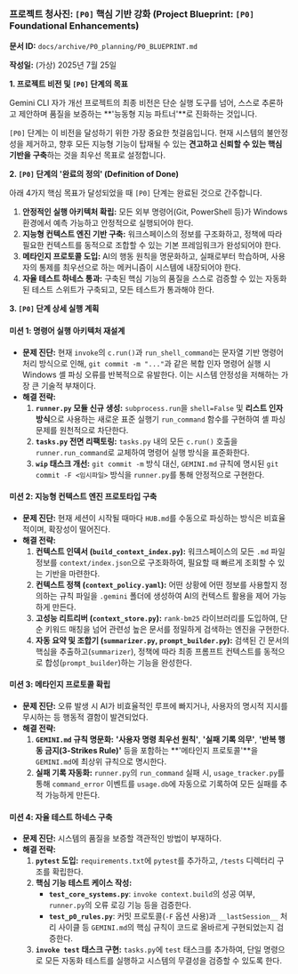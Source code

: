 ### **프로젝트 청사진: `[P0]` 핵심 기반 강화 (Project Blueprint: `[P0]` Foundational Enhancements)**

**문서 ID:** `docs/archive/P0_planning/P0_BLUEPRINT.md`

**작성일:** (가상) 2025년 7월 25일

**1. 프로젝트 비전 및 `[P0]` 단계의 목표**

Gemini CLI 자가 개선 프로젝트의 최종 비전은 단순 실행 도구를 넘어, 스스로 추론하고 제안하며 품질을 보증하는 **'능동형 지능 파트너'**로 진화하는 것입니다.

`[P0]` 단계는 이 비전을 달성하기 위한 가장 중요한 첫걸음입니다. 현재 시스템의 불안정성을 제거하고, 향후 모든 지능형 기능이 탑재될 수 있는 **견고하고 신뢰할 수 있는 핵심 기반을 구축**하는 것을 최우선 목표로 설정합니다.

**2. `[P0]` 단계의 '완료의 정의' (Definition of Done)**

아래 4가지 핵심 목표가 달성되었을 때 `[P0]` 단계는 완료된 것으로 간주합니다.

1.  **안정적인 실행 아키텍처 확립:** 모든 외부 명령어(Git, PowerShell 등)가 Windows 환경에서 예측 가능하고 안정적으로 실행되어야 한다.
2.  **지능형 컨텍스트 엔진 기반 구축:** 워크스페이스의 정보를 구조화하고, 정책에 따라 필요한 컨텍스트를 동적으로 조합할 수 있는 기본 프레임워크가 완성되어야 한다.
3.  **메타인지 프로토콜 도입:** AI의 행동 원칙을 명문화하고, 실패로부터 학습하며, 사용자의 통제를 최우선으로 하는 메커니즘이 시스템에 내장되어야 한다.
4.  **자율 테스트 하네스 통과:** 구축된 핵심 기능의 품질을 스스로 검증할 수 있는 자동화된 테스트 스위트가 구축되고, 모든 테스트가 통과해야 한다.

**3. `[P0]` 단계 상세 실행 계획**

#### **미션 1: 명령어 실행 아키텍처 재설계**

* **문제 진단:** 현재 `invoke`의 `c.run()`과 `run_shell_command`는 문자열 기반 명령어 처리 방식으로 인해, `git commit -m "..."`과 같은 복합 인자 명령어 실행 시 Windows 셸 파싱 오류를 반복적으로 유발한다. 이는 시스템 안정성을 저해하는 가장 큰 기술적 부채이다.
* **해결 전략:**
    1.  **`runner.py` 모듈 신규 생성:** `subprocess.run`을 `shell=False` 및 **리스트 인자 방식**으로 사용하는 새로운 표준 실행기 `run_command` 함수를 구현하여 셸 파싱 문제를 원천적으로 차단한다.
    2.  **`tasks.py` 전면 리팩토링:** `tasks.py` 내의 모든 `c.run()` 호출을 `runner.run_command`로 교체하여 명령어 실행 방식을 표준화한다.
    3.  **`wip` 태스크 개선:** `git commit -m` 방식 대신, `GEMINI.md` 규칙에 명시된 `git commit -F <임시파일>` 방식을 `runner.py`를 통해 안정적으로 구현한다.

#### **미션 2: 지능형 컨텍스트 엔진 프로토타입 구축**

* **문제 진단:** 현재 세션이 시작될 때마다 `HUB.md`를 수동으로 파싱하는 방식은 비효율적이며, 확장성이 떨어진다.
* **해결 전략:**
    1.  **컨텍스트 인덱서 (`build_context_index.py`):** 워크스페이스의 모든 `.md` 파일 정보를 `context/index.json`으로 구조화하여, 필요할 때 빠르게 조회할 수 있는 기반을 마련한다.
    2.  **컨텍스트 정책 (`context_policy.yaml`):** 어떤 상황에 어떤 정보를 사용할지 정의하는 규칙 파일을 `.gemini` 폴더에 생성하여 AI의 컨텍스트 활용을 제어 가능하게 만든다.
    3.  **고성능 리트리버 (`context_store.py`):** `rank-bm25` 라이브러리를 도입하여, 단순 키워드 매칭을 넘어 관련성 높은 문서를 정밀하게 검색하는 엔진을 구현한다.
    4.  **자동 요약 및 조합기 (`summarizer.py`, `prompt_builder.py`):** 검색된 긴 문서의 핵심을 추출하고(`summarizer`), 정책에 따라 최종 프롬프트 컨텍스트를 동적으로 합성(`prompt_builder`)하는 기능을 완성한다.

#### **미션 3: 메타인지 프로토콜 확립**

* **문제 진단:** 오류 발생 시 AI가 비효율적인 루프에 빠지거나, 사용자의 명시적 지시를 무시하는 등 행동적 결함이 발견되었다.
* **해결 전략:**
    1.  **`GEMINI.md` 규칙 명문화:** **'사용자 명령 최우선 원칙'**, **'실패 기록 의무'**, **'반복 행동 금지(3-Strikes Rule)'** 등을 포함하는 **'메타인지 프로토콜'**을 `GEMINI.md`에 최상위 규칙으로 명시한다.
    2.  **실패 기록 자동화:** `runner.py`의 `run_command` 실패 시, `usage_tracker.py`를 통해 `command_error` 이벤트를 `usage.db`에 자동으로 기록하여 모든 실패를 추적 가능하게 만든다.

#### **미션 4: 자율 테스트 하네스 구축**

* **문제 진단:** 시스템의 품질을 보증할 객관적인 방법이 부재하다.
* **해결 전략:**
    1.  **`pytest` 도입:** `requirements.txt`에 `pytest`를 추가하고, `/tests` 디렉터리 구조를 확립한다.
    2.  **핵심 기능 테스트 케이스 작성:**
        * **`test_core_systems.py`**: `invoke context.build`의 성공 여부, `runner.py`의 오류 로깅 기능 등을 검증한다.
        * **`test_p0_rules.py`**: 커밋 프로토콜(`-F` 옵션 사용)과 `__lastSession__` 처리 사이클 등 `GEMINI.md`의 핵심 규칙이 코드로 올바르게 구현되었는지 검증한다.
    3.  **`invoke test` 태스크 구현:** `tasks.py`에 `test` 태스크를 추가하여, 단일 명령으로 모든 자동화 테스트를 실행하고 시스템의 무결성을 검증할 수 있도록 한다.